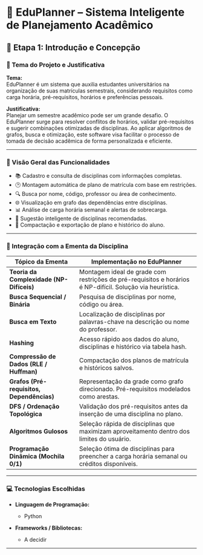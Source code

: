 # 🧠 EduPlanner – Sistema Inteligente de Planejamento Acadêmico

## 📌 Etapa 1: Introdução e Concepção

### 🎯 Tema do Projeto e Justificativa

**Tema:**  
EduPlanner é um sistema que auxilia estudantes universitários na organização de suas matrículas semestrais, considerando requisitos como carga horária, pré-requisitos, horários e preferências pessoais.

**Justificativa:**  
Planejar um semestre acadêmico pode ser um grande desafio. O EduPlanner surge para resolver conflitos de horários, validar pré-requisitos e sugerir combinações otimizadas de disciplinas. Ao aplicar algoritmos de grafos, busca e otimização, este software visa facilitar o processo de tomada de decisão acadêmica de forma personalizada e eficiente.

---

### 🧩 Visão Geral das Funcionalidades

- 📚 Cadastro e consulta de disciplinas com informações completas.
- 🕑 Montagem automática de plano de matrícula com base em restrições.
- 🔍 Busca por nome, código, professor ou área de conhecimento.
- 🌐 Visualização em grafo das dependências entre disciplinas.
- 📊 Análise de carga horária semanal e alertas de sobrecarga.
- 🧠 Sugestão inteligente de disciplinas recomendadas.
- 💾 Compactação e exportação de plano e histórico do aluno.

---

### 🔗 Integração com a Ementa da Disciplina

| Tópico da Ementa                              | Implementação no EduPlanner                                                                                      |
|----------------------------------------------|------------------------------------------------------------------------------------------------------------------|
| **Teoria da Complexidade (NP-Difíceis)**      | Montagem ideal de grade com restrições de pré-requisitos e horários é NP-difícil. Solução via heurística.       |
| **Busca Sequencial / Binária**                | Pesquisa de disciplinas por nome, código ou área.                                                               |
| **Busca em Texto**                            | Localização de disciplinas por palavras-chave na descrição ou nome do professor.                                |
| **Hashing**                                   | Acesso rápido aos dados do aluno, disciplinas e histórico via tabela hash.                                      |
| **Compressão de Dados (RLE / Huffman)**       | Compactação dos planos de matrícula e históricos salvos.                                                        |
| **Grafos (Pré-requisitos, Dependências)**     | Representação da grade como grafo direcionado. Pré-requisitos modelados como arestas.                          |
| **DFS / Ordenação Topológica**                | Validação dos pré-requisitos antes da inserção de uma disciplina no plano.                                     |
| **Algoritmos Gulosos**                        | Seleção rápida de disciplinas que maximizam aproveitamento dentro dos limites do usuário.                       |
| **Programação Dinâmica (Mochila 0/1)**        | Seleção ótima de disciplinas para preencher a carga horária semanal ou créditos disponíveis.                    |

---

### 💻 Tecnologias Escolhidas

- **Linguagem de Programação:**  
  - Python  

- **Frameworks / Bibliotecas:**  
    - A decidir

---
